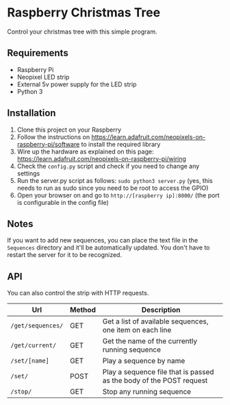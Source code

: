 # Raspberry Christmas Tree
Control your christmas tree with this simple program.

## Requirements
- Raspberry Pi
- Neopixel LED strip
- External 5v power supply for the LED strip
- Python 3

## Installation
1. Clone this project on your Raspberry
2. Follow the instructions on https://learn.adafruit.com/neopixels-on-raspberry-pi/software to install the required library
3. Wire up the hardware as explained on this page: https://learn.adafruit.com/neopixels-on-raspberry-pi/wiring
4. Check the `config.py` script and check if you need to change any settings
5. Run the server.py script as follows: `sudo python3 server.py` (yes, this needs to run as sudo since you need to be root to access the GPIO)
6. Open your browser on and go to `http://[raspberry ip]:8000/` (the port is configurable in the config file)

## Notes
If you want to add new sequences, you can place the text file in the `Sequences` directory and it'll be automatically updated. You don't have to restart the server for it to be recognized.

## API
You can also control the strip with HTTP requests.

| Url                   | Method    | Description |
|-----------------------|-----------|-------------|
|`/get/sequences/`      | GET       | Get a list of available sequences, one item on each line |
|`/get/current/`        | GET       | Get the name of the currently running sequence |
|`/set/[name]`          | GET       | Play a sequence by name |
|`/set/`                | POST      | Play a sequence file that is passed as the body of the POST request |
|`/stop/`               | GET       | Stop any running sequence |